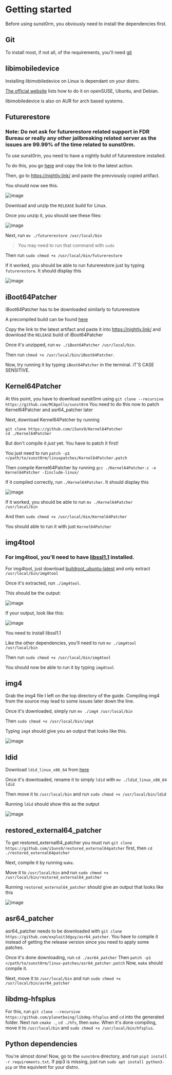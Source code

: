 # Getting started

Before using sunst0rm, you obviously need to install the dependencies first.

## Git
To install most, if not all, of the requirements, you'll need [git](https://git-scm.com/download/linux)

## libimobiledevice
Installing libimobiledevice on Linux is dependant on your distro. 

[The official website](libimobiledevice.org) lists how to do it on openSUSE, Ubuntu, and Debian. 

libimobiledevice is also on AUR for arch based systems.

## Futurerestore

### Note: Do not ask for futurerestore related support in FDR Bureau or really any other jailbreaking related server as the issues are 99.99% of the time related to sunst0rm.

To use sunst0rm, you need to have a nightly build of futurerestore installed.

To do this, you go [here](https://github.com/futurerestore/futurerestore/actions) and copy the link to the latest action.

Then, go to https://nightly.link/ and paste the prevviously copied artifact.

You should now see this.

![image](https://user-images.githubusercontent.com/45905959/198892424-22035da2-35c5-40bb-88ab-2681f95bd8ac.png)

Download and unzip the `RELEASE` build for Linux. 

Once you unzip it, you should see these files:

![image](https://user-images.githubusercontent.com/45905959/198892732-26af33cf-d34b-4227-aef4-e91870062eb5.png)

Next, run `mv ./futurerestore /usr/local/bin` 

>You may need to run that command with `sudo`

Then run `sudo chmod +x /usr/local/bin/futurerestore`

If it worked, you should be able to run futurerestore just by typing `futurerestore`. It should display this

![image](https://user-images.githubusercontent.com/45905959/198892940-baf9a217-1c89-4723-b03d-23f7a30d18a7.png)

## iBoot64Patcher

iBoot64Patcher has to be downloaded similarly to futurerestore

A precompiled build can be found [here](https://github.com/Cryptiiiic/iBoot64Patcher/actions)

Copy the link to the latest artifact and paste it into https://nightly.link/ and download the `RELEASE` build of iBoot64Patcher

Once it's unzipped, run `mv ./iBoot64Patcher /usr/local/bin`.

Then run `chmod +x /usr/local/bin/iBoot64Patcher`.

Now, try running it by typing `iBoot64Patcher` in the terminal. iT'S CASE SENSITIVE.

## Kernel64Patcher
At this point, you have to download sunst0rm using `git clone --recursive https://github.com/MCApollo/sunst0rm` You need to do this now to patch Kernel64Patcher and asr64_patcher later

Next, download Kernel64Patcher by running 
```
git clone https://github.com/iSuns9/Kernel64Patcher
cd ./Kernel64Patcher
```

But don't compile it *just* yet. You have to patch it first! 

You just need to run `patch -p1 </path/to/sunst0rm/linuxpatches/Kernel64Patcher.patch`

Then compile Kernel64Patcher by running `gcc ./Kernel64Patcher.c -o Kernel64Patcher -Iinclude-linux/`

If it compiled correctly, run `./Kernel64Patcher`. It should display this 

![image](https://user-images.githubusercontent.com/45905959/198894457-70f9ab7b-c990-4f25-894e-a57a34ca9d29.png)

If it worked, you should be able to run `mv ./Kernel64Patcher /usr/local/bin`

And then `sudo chmod +x /usr/local/bin/Kernel64Patcher`

You should able to run it with just `Kernel64Patcher`

## img4tool 
### For img4tool, you'll need to have [libssl1.1](https://packages.ubuntu.com/focal/amd64/libssl1.1/download) installed.

For img4tool, just download [buildroot_ubuntu-latest](https://github.com/tihmstar/img4tool/releases/tag/197) and only extract `/usr/local/bin/img4tool`

Once it's extracted, run `./img4tool`. 

This should be the output:

![image](https://user-images.githubusercontent.com/45905959/198895446-74140d56-22ae-4154-90a3-07cfbabf5e73.png)

If your output, look like this: 

![image](https://user-images.githubusercontent.com/45905959/198895471-408dafa5-32ae-4ed9-b76f-f319361132cc.png)

You need to install libssl1.1

Like the other dependencies, you'll need to run `mv ./img4tool /usr/local/bin`

Then run `sudo chmod +x /usr/local/bin/img4tool`

You should now be able to run it by typing `img4tool`

## img4

Grab the img4 file I left on the top directory of the guide. Compiling img4 from the source may lead to some issues later down the line. 

Once it's downloaded, simply run `mv ./img4 /usr/local/bin`

Then `sudo chmod +x /usr/local/bin/img4`

Typing `img4` should give you an output that looks like this.

![image](https://user-images.githubusercontent.com/45905959/198896258-9a0c37b8-60c5-4fe6-89cf-c8b97594a0fb.png)

## ldid

Download `ldid_linux_x86_64` from [here](https://github.com/ProcursusTeam/ldid/releases/tag/v2.1.5-procursus5)

Once it's downloaded, rename it to simply `ldid` with `mv ./ldid_linux_x86_64 ldid`

Then move it to `/usr/local/bin` and run `sudo chmod +x /usr/local/bin/ldid`

Running `ldid` should show this as the output 

![image](https://user-images.githubusercontent.com/45905959/198896650-40cce314-5975-40d4-910f-aa2d5991a297.png)

## restored_external64_patcher

To get restored_external64_patcher you must run `git clone https://github.com/iSuns9/restored_external64patcher` first, then `cd ./restored_external64patcher`

Next, compile it by running `make`. 

Move it to `/usr/local/bin` and run `sudo chmod +x /usr/local/bin/restored_external64_patcher`

Running `restored_external64_patcher` should give an output that looks like this 

![image](https://user-images.githubusercontent.com/45905959/198896993-2a0db73c-3645-4e92-bcd8-48254ff324e4.png)

## asr64_patcher

asr64_patcher needs to be downloaded with `git clone https://github.com/exploit3dguy/asr64_patcher`. You have to compile it instead of getting the release version since you need to apply some patches.

Once it's done downloading, run `cd ./asr64_patcher`
Then `patch -p1 </path/to/sunst0rm/linux-patches/asr64_patcher.patch`
Now, `make` should compile it.

Next, move it to `/usr/local/bin` and run `sudo chmod +x /usr/local/bin/asr64_patcher`

## libdmg-hfsplus

For this, run `git clone --recursive https://github.com/planetbeing/libdmg-hfsplus` and `cd` into the generated folder. Next run `cmake .`, `cd ./hfs`, then `make`. When it's done compiling, move it to `/usr/local/bin` and `sudo chmod +x /usr/local/bin/hfsplus`. 

## Python dependencies 

You're almost done! Now, go to the `sunst0rm` directory, and run `pip3 install -r requirements.txt`. If pip3 is missing, just run `sudo apt install python3-pip` or the equivlent for your distro.
